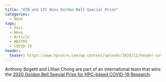 ```yaml
---
title: "ATB and LTC Wins Gordon Bell Special Prize"
categories:
  - News
tags:
  - Post
  - News
  - Article
  - WESTPA
  - COVID-19
header:
  teaser: https://www.hpcwire.com/wp-content/uploads/2020/11/header-covid-simulation.fw_-675x380.png
---
```

Anthony Bogetti and Lillian Chong are part of an international team that wins the [2020 Gordon Bell Special Prize for HPC-based COVID-19 Research](https://www.hpcwire.com/2020/11/19/gordon-bell-special-prize-goes-to-massive-sars-cov-2-simulation/).

